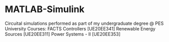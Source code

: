# MATLAB-Simulink
Circuital simulations performed as part of my undergraduate degree @ PES University
Courses: FACTS Controllers [UE20EE341]
         Renewable Energy Sources [UE20EE311]
         Power Systems - II [UE20EE353]
